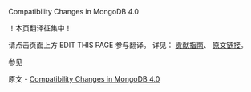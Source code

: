  Compatibility Changes in MongoDB 4.0

 ！本页翻译征集中！

请点击页面上方 EDIT THIS PAGE 参与翻译。
详见：
[贡献指南]( https://github.com/JinMuInfo/MongoDB-Manual-zh/blob/master/CONTRIBUTING.md )、
[原文链接](  https://docs.mongodb.com/manual/release-notes/4.0-compatibility/  )。

 参见

原文 - [Compatibility Changes in MongoDB 4.0]( https://docs.mongodb.com/manual/release-notes/4.0-compatibility/ )

